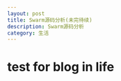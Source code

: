 ```yaml
---
layout: post
title: Swarm源码分析(未完待续)
description: Swarm源码分析
category: 生活
---
```


# test for blog in life


